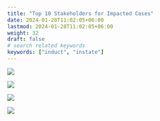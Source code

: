 ```yaml
---
title: "Top 10 Stakeholders for Impacted Cases"
date: 2024-01-28T11:02:05+06:00
lastmod: 2024-01-28T11:02:05+06:00
weight: 32
draft: false
# search related keywords
keywords: ["induct", "instate"]
---
```

<div style='text-align: justify;'>

![](https://storage.googleapis.com/ktern-public-files/product-documentation/Digital%20Maps/103_launch_top_10_stakeholders_for_impacted_cases_custom_objects_assessment_digital_maps.png)
 
![](https://storage.googleapis.com/ktern-public-files/product-documentation/Digital%20Maps/104_top_10_stakeholders_for_impacted_cases_custom_objects_assessment_digital_maps.png)
 
![](https://storage.googleapis.com/ktern-public-files/product-documentation/Digital%20Maps/105_table_top_10_stakeholders_for_impacted_cases_custom_objects_assessment_digital_maps.png)
 
![](https://storage.googleapis.com/ktern-public-files/product-documentation/Digital%20Maps/106_table_top_10_stakeholders_for_impacted_cases_custom_objects_assessment_digital_maps.png)
 
</div>